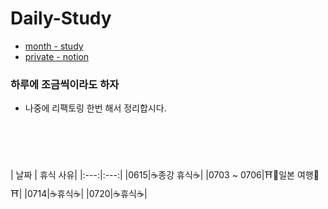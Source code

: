 # Daily-Study
- [month - study](https://github.com/selab-hs/selab-month-study-3)
- [private - notion](https://www.notion.so/267b082e2c944a0ea784bb8d715a0bf4?v=db31477af41b48c08964716563755bbb)


### 하루에 조금씩이라도 하자
- 나중에 리팩토링 한번 해서 정리합시다.


<br><br><br><br>
| 날짜 | 휴식 사유|
|:---:|:---:|
|0615|☕종강 휴식☕|
|0703 ~ 0706|⛩️🗻일본 여행🗻⛩️|
|0714|☕휴식☕|
|0720|☕휴식☕|
